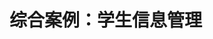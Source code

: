 <!--
 * @Description: 
 * @Author: neozhang
 * @Date: 2022-04-10 11:47:51
 * @LastEditors: neozhang
 * @LastEditTime: 2022-04-10 11:47:51
-->
# 综合案例：学生信息管理  


